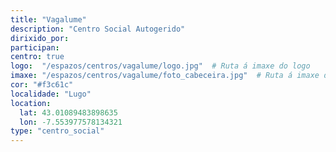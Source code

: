 ```yaml
---
title: "Vagalume"
description: "Centro Social Autogerido"
dirixido_por:
participan:
centro: true
logo:  "/espazos/centros/vagalume/logo.jpg"  # Ruta á imaxe do logo
imaxe: "/espazos/centros/vagalume/foto_cabeceira.jpg"  # Ruta á imaxe de fondo
cor: "#f3c61c"
localidade: "Lugo"
location:
  lat: 43.01089483898635
  lon: -7.553977578134321
type: "centro_social"
---
```

